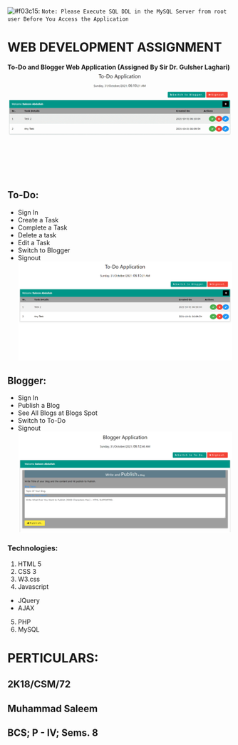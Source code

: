 ![#f03c15](https://via.placeholder.com/15/f03c15/000000?text=+): `Note: Please Execute SQL DDL in the MySQL Server from root user Before You Access the Application`
# WEB DEVELOPMENT ASSIGNMENT
<b>To-Do and Blogger Web Application (Assigned By Sir Dr. Gulsher Laghari)</b><br/>
![alt text](https://github.com/saleem3864/web_dev_assignment/blob/master/Images/gif_image.gif)
## To-Do:
 * Sign In
 * Create a Task
 * Complete a Task
 * Delete a task
 * Edit a Task
 * Switch to Blogger
 * Signout
 ![alt text](https://github.com/saleem3864/web_dev_assignment/blob/master/Images/to_do.png)
## Blogger:
  * Sign In
  * Publish a Blog
  * See All Blogs at Blogs Spot
  * Switch to To-Do
  * Signout
   ![alt text](https://github.com/saleem3864/web_dev_assignment/blob/master/Images/publish_blog.png)
### Technologies:
  1. HTML 5
  2. CSS 3
  3. W3.css
  4. Javascript
   * JQuery
   * AJAX
  5. PHP
  6. MySQL
# PERTICULARS:
## 2K18/CSM/72
## Muhammad Saleem
## BCS; P - IV; Sems. 8
